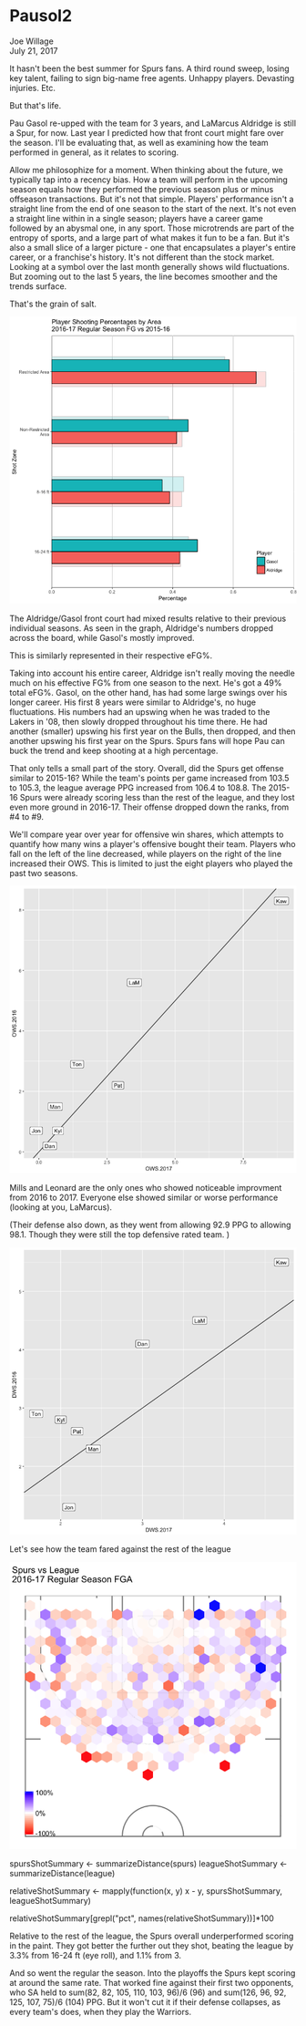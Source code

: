 # Pausol2
Joe Willage  
July 21, 2017  









It hasn't been the best summer for Spurs fans. A third round sweep, losing key talent, failing to sign big-name free agents. Unhappy players. Devasting injuries. Etc. 

But that's life. 

Pau Gasol re-upped with the team for 3 years, and LaMarcus Aldridge is still a Spur, for now. Last year I predicted how that front court might fare over the season. I'll be evaluating that, as well as examining how the team performed in general, as it relates to scoring. 

Allow me philosophize for a moment. When thinking about the future, we typically tap into a recency bias. How a team will perform in the upcoming season equals how they performed the previous season plus or minus offseason transactions. But it's not that simple. Players' performance isn't a straight line from the end of one season to the start of the next. It's not even a straight line within in a single season; players have a career game followed by an abysmal one, in any sport. Those microtrends are part of the entropy of sports, and a large part of what makes it fun to be a fan. But it's also a small slice of a larger picture - one that encapsulates a player's entire career, or a franchise's history. It's not different than the stock market. Looking at a symbol over the last month generally shows wild fluctuations. But zooming out to the last 5 years, the line becomes smoother and the trends surface. 

That's the grain of salt. 



![](figure/year-over-year-1.png)<!-- -->

The Aldridge/Gasol front court had mixed results relative to their previous individual seasons. As seen in the graph, Aldridge's numbers dropped across the board, while Gasol's mostly improved.

This is similarly represented in their respective eFG%. 



Taking into account his entire career, Aldridge isn't really moving the needle much on his effective FG% from one season to the next. He's got a 49% total eFG%. Gasol, on the other hand, has had some large swings over his longer career. His first 8 years were similar to Aldridge's, no huge fluctuations. His numbers had an upswing when he was traded to the Lakers in '08, then slowly dropped throughout his time there. He had another (smaller) upswing his first year on the Bulls, then dropped, and then another upswing his first year on the Spurs. Spurs fans will hope Pau can buck the trend and keep shooting at a high percentage. 

That only tells a small part of the story. Overall, did the Spurs get offense similar to 2015-16? While the team's points per game increased from 103.5 to 105.3, the league average PPG increased from 106.4 to 108.8. The 2015-16 Spurs were already scoring less than the rest of the league, and they lost even more ground in 2016-17. Their offense dropped down the ranks, from #4 to #9. 


  
We'll compare year over year for offensive win shares, which attempts to quantify how many wins a player's offensive bought their team. Players who fall on the left of the line decreased, while players on the right of the line increased their OWS. This is limited to just the eight players who played the past two seasons. 

![](figure/ows-1.png)<!-- -->

Mills and Leonard are the only ones who showed noticeable improvment from 2016 to 2017. Everyone else showed similar or worse performance (looking at you, LaMarcus). 


(Their defense also down, as they went from allowing 92.9 PPG to allowing 98.1. 
Though they were still the top defensive rated team. ) 


































![](figure/unnamed-chunk-1-1.png)<!-- -->

Let's see how the team fared against the rest of the league




![](figure/relative-shot-location-1.png)<!-- -->

spursShotSummary <- summarizeDistance(spurs)
leagueShotSummary <- summarizeDistance(league)

relativeShotSummary <- mapply(function(x, y)  x - y,
       spursShotSummary,
       leagueShotSummary)

relativeShotSummary[grepl("pct", names(relativeShotSummary))]*100

Relative to the rest of the league, the Spurs overall underperformed scoring in the paint. 
They got better the further out they shot, beating the league by 3.3% from 16-24 ft (eye roll), 
and 1.1% from 3.

And so went the regular the season. Into the playoffs the Spurs kept scoring at around the same rate.
That worked fine against their first two opponents, who SA held to sum(82, 82, 105, 110, 103, 96)/6 (96)
and sum(126, 96, 92, 125, 107, 75)/6 (104) PPG. But it won't cut it if their defense collapses,
as every team's does, when they play the Warriors.




